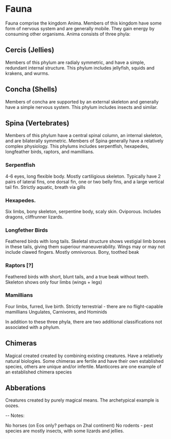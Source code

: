 # Fauna

Fauna comprise the kingdom Anima. Members of this kingdom have some form of nervous system and are generally mobile. They gain energy by consuming other organisms.
Anima consists of three phyla:

## Cercis (Jellies)
Members of this phylum are radialy symmetric, and have a simple, redundant internal structure.
This phylum includes jellyfish, squids and krakens, and wurms.

## Concha (Shells)
Members of concha are supported by an external skeleton and generally have a simple nervous system.
This phylum includes insects and similar.

## Spina (Vertebrates)
Members of this phylum have a central spinal column, an internal skeleton, and are bilaterally symmetric. Members of Spina generally have a relatively complex physiology.
This phylums includes serpentfish, hexapedes, longfeather birds, raptors, and mamillians.

### Serpentfish
4-6 eyes, long flexible body. Mostly cartiligious skeleton.
Typically have 2 pairs of lateral fins, one dorsal fin, one or two belly fins, and a large vertical tail fin.
Strictly aquatic, breath via gills

### Hexapedes.

Six limbs, bony skeleton, serpentine body, scaly skin. Oviporous.
Includes dragons, cliffrunner lizards.


### Longfether Birds

Feathered birds with long tails.
Skeletal structure shows vestigial limb bones in these tails, giving them superiour maneuverability.
Wings may or may not include clawed fingers.
Mostly omnivorous. Bony, toothed beak


### Raptors [?]

Feathered birds with short, blunt tails, and a true beak without teeth.
Skeleton shows only four limbs (wings + legs)


### Mamillians

Four limbs, furred, live birth.
Strictly terrestrial - there are no flight-capable mamillians
Ungulates, Carnivores, and Hominids

In addition to these three phyla, there are two additional classifications not associated with a phylum.

## Chimeras

Magical created created by combining existing creatures. 
Have a relatively natural biologies. Some chimeras are fertile and have their own established species, others are unique and/or infertile. Manticores are one example of an established chimera species

## Abberations

Creatures created by purely magical means. The archetypical example is oozes.

--
Notes:

No horses (on Eos only? perhaps on Zhal continent)
No rodents - pest species are mostly insects, with some lizards and jellies.